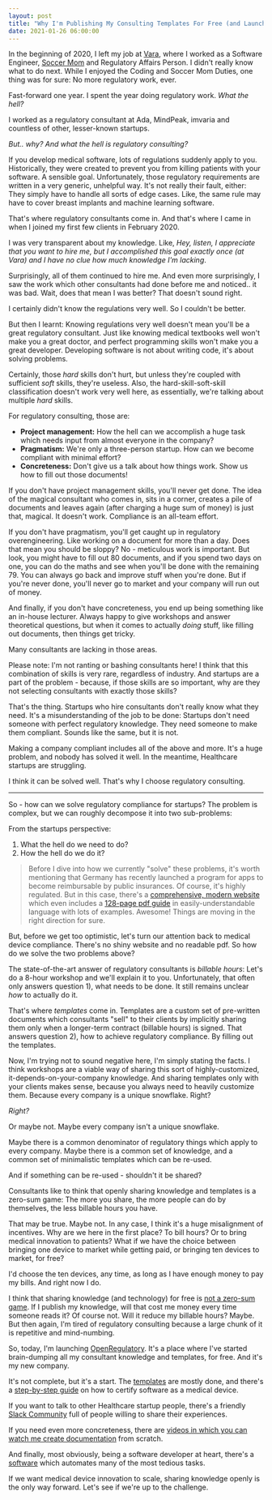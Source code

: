 ```yaml
---
layout: post
title: "Why I'm Publishing My Consulting Templates For Free (and Launching My Startup)"
date: 2021-01-26 06:00:00
---
```


In the beginning of 2020, I left my job at [Vara][vara], where I worked as a Software Engineer, [Soccer
Mom][farewell-soccer-mom] and Regulatory Affairs Person. I didn't really know what to do next. While I enjoyed
the Coding and Soccer Mom Duties, one thing was for sure: No more regulatory work, ever.

Fast-forward one year. I spent the year doing regulatory work. *What the hell?*

I worked as a regulatory consultant at Ada, MindPeak, imvaria and countless of other, lesser-known startups.

*But.. why? And what the hell is regulatory consulting?*

If you develop medical software, lots of regulations suddenly apply to you. Historically, they were created to
prevent you from killing patients with your software. A sensible goal. Unfortunately, those regulatory
requirements are written in a very generic, unhelpful way. It's not really their fault, either: They simply
have to handle all sorts of edge cases. Like, the same rule may have to cover breast implants and machine
learning software.

That's where regulatory consultants come in. And that's where I came in when I joined my first few clients in
February 2020.

I was very transparent about my knowledge. Like, *Hey, listen, I appreciate that you want to hire me, but I
accomplished this goal exactly once (at Vara) and I have no clue how much knowledge I'm lacking*.

Surprisingly, all of them continued to hire me. And even more surprisingly, I saw the work which other
consultants had done before me and noticed.. it was bad. Wait, does that mean I was better? That doesn't sound
right.

I certainly didn't know the regulations very well. So I couldn't be better.

But then I learnt: Knowing regulations very well doesn't mean you'll be a great regulatory consultant. Just
like knowing medical textbooks well won't make you a great doctor, and perfect programming skills won't make
you a great developer. Developing software is not about writing code, it's about solving problems.

Certainly, those *hard* skills don't hurt, but unless they're coupled with sufficient *soft* skills, they're
useless. Also, the hard-skill-soft-skill classification doesn't work very well here, as essentially, we're
talking about multiple *hard* skills.

For regulatory consulting, those are:

 * **Project management:** How the hell can we accomplish a huge task which needs input from almost everyone
   in the company?
 * **Pragmatism:** We're only a three-person startup. How can we become compliant with minimal effort?
 * **Concreteness:** Don't give us a talk about how things work. Show us how to fill out those documents!

If you don't have project management skills, you'll never get done. The idea of the magical consultant who
comes in, sits in a corner, creates a pile of documents and leaves again (after charging a huge sum of money)
is just that, magical. It doesn't work. Compliance is an all-team effort.

If you don't have pragmatism, you'll get caught up in regulatory overengineering. Like working on a document
for more than a day. Does that mean you should be sloppy?  No - meticulous work is important. But look, you
might have to fill out 80 documents, and if you spend two days on one, you can do the maths and see when
you'll be done with the remaining 79. You can always go back and improve stuff when you're done. But if you're
never done, you'll never go to market and your company will run out of money.

And finally, if you don't have concreteness, you end up being something like an in-house lecturer. Always
happy to give workshops and answer theoretical questions, but when it comes to actually *doing* stuff, like
filling out documents, then things get tricky.

Many consultants are lacking in those areas.

Please note: I'm not ranting or bashing consultants here! I think that this combination of skills is very
rare, regardless of industry. And startups are a part of the problem - because, if those skills are so
important, why are they not selecting consultants with exactly those skills?

That's the thing. Startups who hire consultants don't really know what they need. It's a misunderstanding of
the job to be done: Startups don't need someone with perfect regulatory knowledge. They need someone to make
them compliant. Sounds like the same, but it is not.

Making a company compliant includes all of the above and more. It's a huge problem, and nobody has solved it
well. In the meantime, Healthcare startups are struggling.

I think it can be solved well. That's why I choose regulatory consulting.

---

So - how can we solve regulatory compliance for startups? The problem is complex, but we can roughly decompose
it into two sub-problems:

From the startups perspective:

 1. What the hell do we need to do?
 2. How the hell do we do it?

> Before I dive into how we currently "solve" these problems, it's worth mentioning that Germany has
> recently launched a program for apps to become reimbursable by public insurances. Of course, it's highly
> regulated. But in this case, there's a [comprehensive, modern website][diga-en] which even includes a
> [128-page pdf guide][diga-guide-en] in easily-understandable language with lots of examples. Awesome!
> Things are moving in the right direction for sure.

But, before we get too optimistic, let's turn our attention back to medical device compliance. There's no
shiny website and no readable pdf. So how do we solve the two problems above?

The state-of-the-art answer of regulatory consultants is *billable hours*: Let's do a 8-hour workshop and
we'll explain it to you. Unfortunately, that often only answers question 1), what needs to be done. It still
remains unclear *how* to actually do it.

That's where *templates* come in. Templates are a custom set of pre-written documents which consultants "sell"
to their clients by implicitly sharing them only when a longer-term contract (billable hours) is signed. That
answers question 2), how to achieve regulatory compliance. By filling out the templates.

Now, I'm trying not to sound negative here, I'm simply stating the facts. I think workshops are a viable way
of sharing this sort of highly-customized, it-depends-on-your-company knowledge. And sharing templates only
with your clients makes sense, because you always need to heavily customize them. Because every company is a
unique snowflake. Right?

*Right?*

Or maybe not. Maybe every company isn't a unique snowflake.

Maybe there is a common denominator of regulatory things which apply to every company. Maybe there is a common
set of knowledge, and a common set of minimalistic templates which can be re-used.

And if something can be re-used - shouldn't it be shared?

Consultants like to think that openly sharing knowledge and templates is a zero-sum game: The more you share,
the more people can do by themselves, the less billable hours you have.

That may be true. Maybe not. In any case, I think it's a huge misalignment of incentives. Why are we here in
the first place? To bill hours? Or to bring medical innovation to patients? What if we have the choice between
bringing one device to market while getting paid, or bringing ten devices to market, for free?

I'd choose the ten devices, any time, as long as I have enough money to pay my bills. And right now I do.

I think that sharing knowledge (and technology) for free is [not a zero-sum
game][dhh-open-source-beyond-the-market]. If I publish my knowledge, will that cost me money every time
someone reads it? Of course not. Will it reduce my billable hours? Maybe. But then again, I'm tired of
regulatory consulting because a large chunk of it is repetitive and mind-numbing.

So, today, I'm launching [OpenRegulatory][openregulatory]. It's a place where I've started brain-dumping all
my consultant knowledge and templates, for free. And it's my new company.

It's not complete, but it's a start. The [templates][openregulatory-templates] are mostly done, and there's a
[step-by-step guide][openregulatory-blueprint] on how to certify software as a medical device.

If you want to talk to other Healthcare startup people, there's a friendly [Slack
Community][openregulatory-slack] full of people willing to share their experiences.

If you need even more concreteness, there are [videos in which you can watch me create
documentation][openregulatory-videos] from scratch.

And finally, most obviously, being a software developer at heart, there's a
[software][openregulatory-formwork] which automates many of the most tedious tasks.

If we want medical device innovation to scale, sharing knowledge openly is the only way forward. Let's see if
we're up to the challenge.


<!-- Links -->

[vara]: https://www.vara.ai
[farewell-soccer-mom]: https://www.linkedin.com/pulse/farewell-socker-mom-evghenii-kondratenko/
[dhh-open-source-beyond-the-market]: https://m.signalvnoise.com/open-source-beyond-the-market/
[openregulatory]: https://www.openregulatory.com
[openregulatory-templates]: https://openregulatory.com/templates/
[openregulatory-blueprint]: https://openregulatory.com/blueprint-certifying-medical-software/
[openregulatory-slack]: https://openregulatory.com/community/
[openregulatory-videos]: https://openregulatory.com/screencasts/
[openregulatory-formwork]: https://openregulatory.com/formwork/
[diga-en]: https://www.bfarm.de/EN/MedicalDevices/DiGA/_node.html
[diga-guide-en]: https://www.bfarm.de/SharedDocs/Downloads/EN/MedicalDevices/DiGA_Guide.pdf?__blob=publicationFile&v=2
